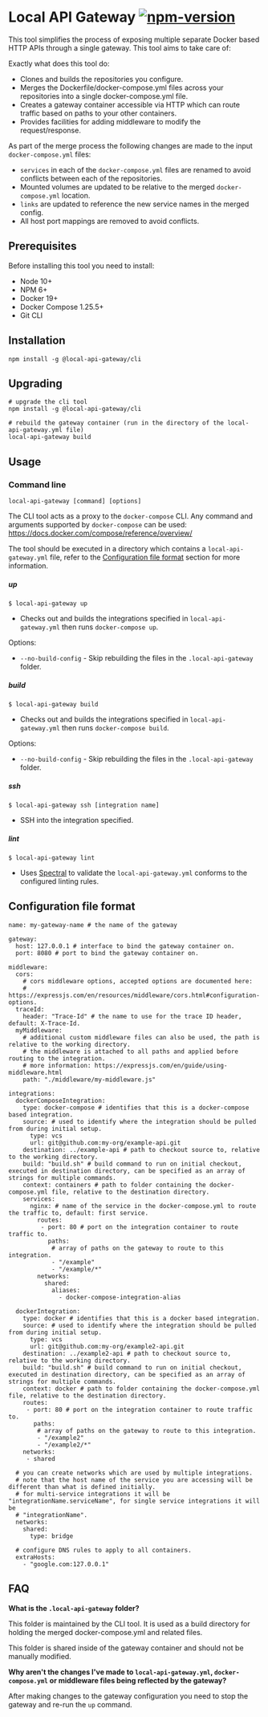 # Local API Gateway [![npm-version](https://img.shields.io/npm/v/@local-api-gateway/cli.svg)](https://www.npmjs.com/package/@local-api-gateway/cli)
This tool simplifies the process of exposing multiple separate Docker based HTTP APIs through a single gateway. This tool aims to take care of:

Exactly what does this tool do:
 * Clones and builds the repositories you configure.
 * Merges the Dockerfile/docker-compose.yml files across your repositories into a single docker-compose.yml file.
 * Creates a gateway container accessible via HTTP which can route traffic based on paths to your other containers.
 * Provides facilities for adding middleware to modify the request/response.

As part of the merge process the following changes are made to the input `docker-compose.yml` files:
 * `services` in each of the `docker-compose.yml` files are renamed to avoid conflicts between each of the repositories.
 * Mounted volumes are updated to be relative to the merged `docker-compose.yml` location.
 * `links` are updated to reference the new service names in the merged config.
 * All host port mappings are removed to avoid conflicts.

## Prerequisites
Before installing this tool you need to install:
 * Node 10+
 * NPM 6+
 * Docker 19+
 * Docker Compose 1.25.5+
 * Git CLI

## Installation
`npm install -g @local-api-gateway/cli`

## Upgrading
```
# upgrade the cli tool
npm install -g @local-api-gateway/cli

# rebuild the gateway container (run in the directory of the local-api-gateway.yml file)
local-api-gateway build
```

## Usage
### Command line
`local-api-gateway [command] [options]`

The CLI tool acts as a proxy to the `docker-compose` CLI. Any command and arguments supported by `docker-compose` can be used:
https://docs.docker.com/compose/reference/overview/

The tool should be executed in a directory which contains a `local-api-gateway.yml` file, refer to the
[Configuration file format](#configuration-file-format) section for more information.

##### up
`$ local-api-gateway up`
 * Checks out and builds the integrations specified in `local-api-gateway.yml` then runs `docker-compose up`.

Options:
 * `--no-build-config` - Skip rebuilding the files in the `.local-api-gateway` folder.

##### build
`$ local-api-gateway build`
 * Checks out and builds the integrations specified in `local-api-gateway.yml` then runs `docker-compose build`.

Options:
 * `--no-build-config` - Skip rebuilding the files in the `.local-api-gateway` folder.

##### ssh
`$ local-api-gateway ssh [integration name]`
 * SSH into the integration specified.

##### lint
`$ local-api-gateway lint`
 * Uses [Spectral](https://github.com/stoplightio/spectral) to validate the `local-api-gateway.yml` conforms to
   the configured linting rules.


## Configuration file format

```
name: my-gateway-name # the name of the gateway

gateway:
  host: 127.0.0.1 # interface to bind the gateway container on.
  port: 8080 # port to bind the gateway container on.

middleware:
  cors:
    # cors middleware options, accepted options are documented here:
    # https://expressjs.com/en/resources/middleware/cors.html#configuration-options.
  traceId:
    header: "Trace-Id" # the name to use for the trace ID header, default: X-Trace-Id.
  myMiddleware:
    # additional custom middleware files can also be used, the path is relative to the working directory.
    # the middleware is attached to all paths and applied before routing to the integration.
    # more information: https://expressjs.com/en/guide/using-middleware.html
    path: "./middleware/my-middleware.js"

integrations:
  dockerComposeIntegration:
    type: docker-compose # identifies that this is a docker-compose based integration.
    source: # used to identify where the integration should be pulled from during initial setup.
      type: vcs
      url: git@github.com:my-org/example-api.git
    destination: ../example-api # path to checkout source to, relative to the working directory.
    build: "build.sh" # build command to run on initial checkout, executed in destination directory, can be specified as an array of strings for multiple commands.
    context: containers # path to folder containing the docker-compose.yml file, relative to the destination directory.
    services:
      nginx: # name of the service in the docker-compose.yml to route the traffic to, default: first service.
        routes:
         - port: 80 # port on the integration container to route traffic to.
           paths:
            # array of paths on the gateway to route to this integration.
            - "/example"
            - "/example/*"
        networks:
          shared:
            aliases:
              - docker-compose-integration-alias

  dockerIntegration:
    type: docker # identifies that this is a docker based integration.
    source: # used to identify where the integration should be pulled from during initial setup.
      type: vcs
      url: git@github.com:my-org/example2-api.git
    destination: ../example2-api # path to checkout source to, relative to the working directory.
    build: "build.sh" # build command to run on initial checkout, executed in destination directory, can be specified as an array of strings for multiple commands.
    context: docker # path to folder containing the docker-compose.yml file, relative to the destination directory.
    routes:
     - port: 80 # port on the integration container to route traffic to.
       paths:
        # array of paths on the gateway to route to this integration.
        - "/example2"
        - "/example2/*"
    networks:
     - shared

  # you can create networks which are used by multiple integrations.
  # note that the host name of the service you are accessing will be different than what is defined initially.
  # for multi-service integrations it will be "integrationName.serviceName", for single service integrations it will be
  # "integrationName".
  networks:
    shared:
      type: bridge

  # configure DNS rules to apply to all containers.
  extraHosts:
    - "google.com:127.0.0.1"
```

## FAQ

**What is the `.local-api-gateway` folder?**

This folder is maintained by the CLI tool. It is used as a build directory for holding the merged docker-compose.yml
and related files.

This folder is shared inside of the gateway container and should not be manually modified.

**Why aren't the changes I've made to `local-api-gateway.yml`, `docker-compose.yml` or middleware files being
reflected by the gateway?**

After making changes to the gateway configuration you need to stop the gateway and re-run the `up` command.

